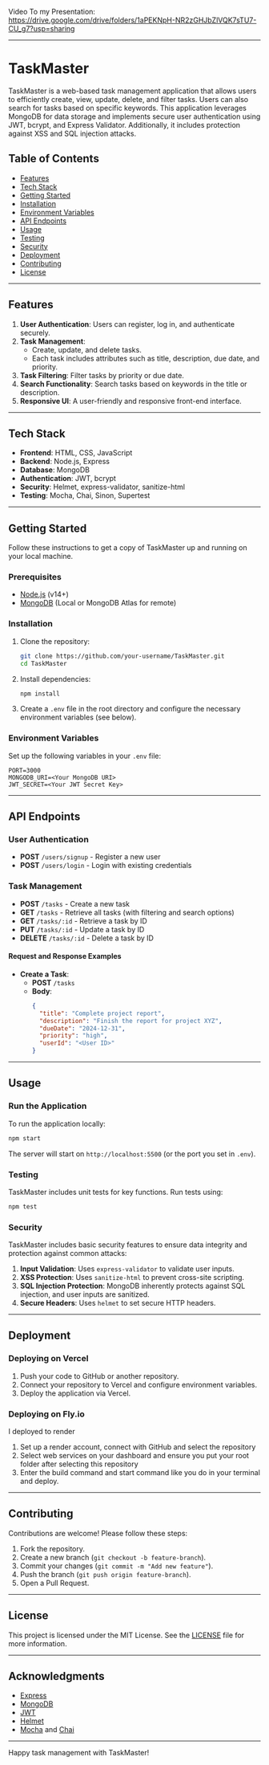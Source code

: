 Video To my Presentation: https://drive.google.com/drive/folders/1aPEKNpH-NR2zGHJbZlVQK7sTU7-CU_g7?usp=sharing

---

# TaskMaster

TaskMaster is a web-based task management application that allows users to efficiently create, view, update, delete, and filter tasks. Users can also search for tasks based on specific keywords. This application leverages MongoDB for data storage and implements secure user authentication using JWT, bcrypt, and Express Validator. Additionally, it includes protection against XSS and SQL injection attacks.

## Table of Contents
- [Features](#features)
- [Tech Stack](#tech-stack)
- [Getting Started](#getting-started)
- [Installation](#installation)
- [Environment Variables](#environment-variables)
- [API Endpoints](#api-endpoints)
- [Usage](#usage)
- [Testing](#testing)
- [Security](#security)
- [Deployment](#deployment)
- [Contributing](#contributing)
- [License](#license)

---

## Features

1. **User Authentication**: Users can register, log in, and authenticate securely.
2. **Task Management**:
   - Create, update, and delete tasks.
   - Each task includes attributes such as title, description, due date, and priority.
3. **Task Filtering**: Filter tasks by priority or due date.
4. **Search Functionality**: Search tasks based on keywords in the title or description.
5. **Responsive UI**: A user-friendly and responsive front-end interface.

---

## Tech Stack

- **Frontend**: HTML, CSS, JavaScript
- **Backend**: Node.js, Express
- **Database**: MongoDB
- **Authentication**: JWT, bcrypt
- **Security**: Helmet, express-validator, sanitize-html
- **Testing**: Mocha, Chai, Sinon, Supertest

---

## Getting Started

Follow these instructions to get a copy of TaskMaster up and running on your local machine.

### Prerequisites

- [Node.js](https://nodejs.org/en/) (v14+)
- [MongoDB](https://www.mongodb.com/) (Local or MongoDB Atlas for remote)

### Installation

1. Clone the repository:
    ```bash
    git clone https://github.com/your-username/TaskMaster.git
    cd TaskMaster
    ```

2. Install dependencies:
    ```bash
    npm install
    ```

3. Create a `.env` file in the root directory and configure the necessary environment variables (see below).

### Environment Variables

Set up the following variables in your `.env` file:

```plaintext
PORT=3000
MONGODB_URI=<Your MongoDB URI>
JWT_SECRET=<Your JWT Secret Key>
```

---

## API Endpoints

### User Authentication

- **POST** `/users/signup` - Register a new user
- **POST** `/users/login` - Login with existing credentials

### Task Management

- **POST** `/tasks` - Create a new task
- **GET** `/tasks` - Retrieve all tasks (with filtering and search options)
- **GET** `/tasks/:id` - Retrieve a task by ID
- **PUT** `/tasks/:id` - Update a task by ID
- **DELETE** `/tasks/:id` - Delete a task by ID

#### Request and Response Examples

- **Create a Task**:
    - **POST** `/tasks`
    - **Body**:
      ```json
      {
        "title": "Complete project report",
        "description": "Finish the report for project XYZ",
        "dueDate": "2024-12-31",
        "priority": "high",
        "userId": "<User ID>"
      }
      ```

---

## Usage

### Run the Application

To run the application locally:

```bash
npm start
```

The server will start on `http://localhost:5500` (or the port you set in `.env`).

### Testing

TaskMaster includes unit tests for key functions. Run tests using:

```bash
npm test
```

### Security

TaskMaster includes basic security features to ensure data integrity and protection against common attacks:

1. **Input Validation**: Uses `express-validator` to validate user inputs.
2. **XSS Protection**: Uses `sanitize-html` to prevent cross-site scripting.
3. **SQL Injection Protection**: MongoDB inherently protects against SQL injection, and user inputs are sanitized.
4. **Secure Headers**: Uses `helmet` to set secure HTTP headers.

---

## Deployment

### Deploying on Vercel

1. Push your code to GitHub or another repository.
2. Connect your repository to Vercel and configure environment variables.
3. Deploy the application via Vercel.

### Deploying on Fly.io

I deployed to render

1. Set up a render account, connect with GitHub and select the repository
2. Select web services on your dashboard and ensure you put your root folder after selecting this repository
3. Enter the build command and start command like you do in your terminal and deploy.
---

## Contributing

Contributions are welcome! Please follow these steps:

1. Fork the repository.
2. Create a new branch (`git checkout -b feature-branch`).
3. Commit your changes (`git commit -m "Add new feature"`).
4. Push the branch (`git push origin feature-branch`).
5. Open a Pull Request.

---

## License

This project is licensed under the MIT License. See the [LICENSE](LICENSE) file for more information.

---

## Acknowledgments

- [Express](https://expressjs.com/)
- [MongoDB](https://www.mongodb.com/)
- [JWT](https://jwt.io/)
- [Helmet](https://helmetjs.github.io/)
- [Mocha](https://mochajs.org/) and [Chai](https://www.chaijs.com/)

---

Happy task management with TaskMaster!
